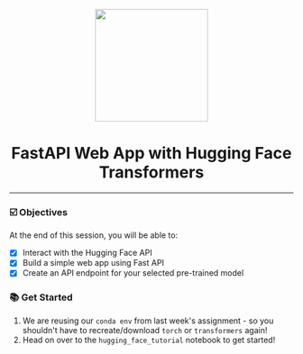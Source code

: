 <p align = "center" draggable=”false” ><img src="https://user-images.githubusercontent.com/37101144/161836199-fdb0219d-0361-4988-bf26-48b0fad160a3.png"
     width="200px"
     height="auto"/>
</p>

# <h1 align="center" id="heading">FastAPI Web App with Hugging Face Transformers</h1>

<hr>


### ☑️ Objectives
At the end of this session, you will be able to:
- [x] Interact with the Hugging Face API
- [x] Build a simple web app using Fast API
- [x] Create an API endpoint for your selected pre-trained model

### 📚 Get Started

1. We are reusing our `conda env` from last week's assignment - so you shouldn't have to recreate/download `torch` or `transformers` again!
2. Head on over to the `hugging_face_tutorial` notebook to get started!